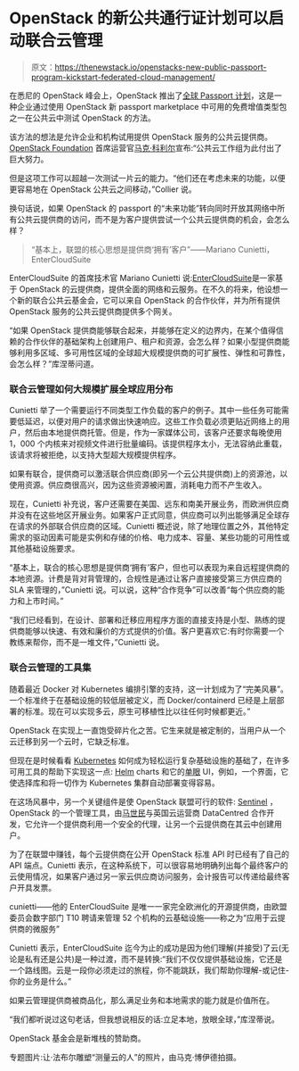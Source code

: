 # OpenStack 的新公共通行证计划可以启动联合云管理

> 原文：<https://thenewstack.io/openstacks-new-public-passport-program-kickstart-federated-cloud-management/>

在悉尼的 OpenStack 峰会上，OpenStack 推出了[全球 Passport 计划](https://www.openstack.org/passport)，这是一种企业通过使用 OpenStack 新 passport marketplace 中可用的免费增值类型包之一在公共云中测试 OpenStack 的方法。

该方法的想法是允许企业和机构试用提供 OpenStack 服务的公共云提供商。 [OpenStack Foundation](https://www.openstack.org/) 首席运营官[马克·科利尔](https://www.linkedin.com/in/markcollier/)宣布:“公共云工作组为此付出了巨大努力。

但是这项工作可以超越一次测试一片云的能力。“他们还在考虑未来的功能，以便更容易地在 OpenStack 公共云之间移动，”Collier 说。

换句话说，如果 OpenStack 的 passport 的“未来功能”转向同时开放其网络中所有公共云提供商的访问，而不是为客户提供尝试一个公共云提供商的机会，会怎么样？

> “基本上，联盟的核心思想是提供商‘拥有’客户”——Mariano Cunietti，EnterCloudSuite

EnterCloudSuite 的首席技术官 Mariano Cunietti 说:[EnterCloudSuite](https://twitter.com/mcunietti)是一家基于 OpenStack 的云提供商，提供全面的网络和云服务。在不久的将来，他设想一个新的联合公共云基金会，它可以来自 OpenStack 的合作伙伴，并为所有提供 OpenStack 服务的公共云提供商提供多个网关。

“如果 OpenStack 提供商能够联合起来，并能够在定义的边界内，在某个值得信赖的合作伙伴的基础架构上创建用户、租户和资源，会怎么样？如果小型提供商能够利用多区域、多可用性区域的全球超大规模提供商的可扩展性、弹性和可靠性，会怎么样？”库涅蒂问道。

### 联合云管理如何大规模扩展全球应用分布

Cunietti 举了一个需要运行不同类型工作负载的客户的例子。其中一些任务可能需要低延迟，以便对用户的请求做出快速响应。这些工作负载必须更贴近网络上的用户，然后由本地提供商托管。但是，作为一家媒体公司，该客户还要求每晚使用 1，000 个内核来对视频文件进行批量编码。该提供程序太小，无法容纳此重载，该请求将被拒绝，以支持大型超大规模提供程序。

如果有联合，提供商可以激活联合供应商(即另一个云公共提供商)上的资源池，以使用资源。供应商很高兴，因为这些资源被闲置，消耗电力而不产生收入。

现在，Cunietti 补充说，客户还需要在美国、远东和南美开展业务，而欧洲供应商并没有在这些地区开展业务。如果客户正式同意，供应商可以列出能够满足全球存在请求的外部联合供应商的区域。Cunietti 概述说，除了地理位置之外，其他特定需求的驱动因素可能是实例和存储的价格、电力成本、容量、某些功能的可用性或其他基础设施要求。

“基本上，联合的核心思想是提供商‘拥有’客户，但也可以表现为来自远程提供商的本地资源。计费是背对背管理的，合规性是通过让客户直接接受第三方供应商的 SLA 来管理的，”Cunietti 说。可以说，这种“合作竞争”可以改善“每个供应商的能力和上市时间。”

“我们已经看到，在设计、部署和迁移应用程序方面的直接支持是小型、熟练的提供商能够以快速、有效和廉价的方式提供的价值。客户更喜欢它:有时你需要一个教练来帮你，而不是一堆文件，”Cunietti 说。

### 联合云管理的工具集

随着最近 Docker 对 Kubernetes 编排引擎的支持，这一计划成为了“完美风暴”。一个标准终于在基础设施的较低层被定义，而 Docker/containerd 已经是上层部署的标准。现在可以实现多云，原生可移植性比以往任何时候都更近。”

OpenStack 在实现上一直饱受碎片化之苦。它生来就是被定制的，当用户从一个云迁移到另一个云时，它缺乏标准。

但现在是时候看看 [Kubernetes](/category/kubernetes/) 如何成为轻松运行复杂基础设施的基础了，在许多可用工具的帮助下实现这一点: [Helm](https://wiki.openstack.org/wiki/Openstack-helm) charts 和它的[单眼](https://kubeapps.com/) UI，例如，一个界面，它使选择库和将一切作为 Kubernetes 集群自动部署变得容易。

在这场风暴中，另一个关键组件是使 OpenStack 联盟可行的软件: [Sentinel](https://github.com/entercloudsuite/openstack-sentinel) ，OpenStack 的一个管理工具，由[马世民](https://www.linkedin.com/in/spjmurray/)与英国云运营商 DataCentred 合作开发，它允许一个提供商利用一个安全的代理，让另一个云提供商在其云中创建用户。

为了在联盟中赚钱，每个云提供商在公开 OpenStack 标准 API 时已经有了自己的 API 端点。Cunietti 表示，在这种系统下，可以很容易地明确列出每个最终客户的云使用情况，如果客户通过另一家云供应商访问服务，会计报告可以传递给最终客户开具发票。

cunietti——他的 EnterCloudSuite 是唯一一家完全欧洲化的开源提供商，由欧盟委员会数字部门 T10 聘请来管理 52 个机构的云基础设施——称之为“应用于云提供商的微服务”

Cunietti 表示，EnterCloudSuite 迄今为止的成功是因为他们理解(并接受)了云(无论是私有还是公共)是一种过渡，而不是转换:“我们不仅仅提供基础设施，它还是一个路线图。云是一段你必须走过的旅程，你不能跳跃，我们帮助你理解-或记住-你的业务是什么。”

如果云管理提供商被商品化，那么满足业务和本地需求的能力就是价值所在。

“我们都听说过这句老话，但我想说相反的话:立足本地，放眼全球，”库涅蒂说。

OpenStack 基金会是新堆栈的赞助商。

专题图片:让·法布尔雕塑“测量云的人”的照片，由马克·博伊德拍摄。

<svg xmlns:xlink="http://www.w3.org/1999/xlink" viewBox="0 0 68 31" version="1.1"><title>Group</title> <desc>Created with Sketch.</desc></svg>